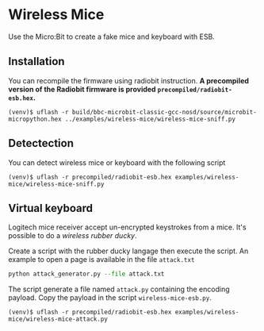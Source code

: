 Wireless Mice
=============

Use the Micro:Bit to create a fake mice and keyboard with ESB.

## Installation

You can recompile the firmware using radiobit instruction.
**A precompiled version of the Radiobit firmware is provided `precompiled/radiobit-esb.hex`.**

```
(venv)$ uflash -r build/bbc-microbit-classic-gcc-nosd/source/microbit-micropython.hex ../examples/wireless-mice/wireless-mice-sniff.py
```


## Detectection
You can detect wireless mice or keyboard with the following script

```
(venv)$ uflash -r precompiled/radiobit-esb.hex examples/wireless-mice/wireless-mice-sniff.py
```


## Virtual keyboard
Logitech mice receiver accept un-encrypted keystrokes from a mice. It's possible to do a *wireless rubber ducky*.

Create a script with the rubber ducky langage then execute the script. An example to open a page is available in the file `attack.txt`

```python
python attack_generator.py --file attack.txt
```

The script generate a file named `attack.py` containing the encoding payload. Copy the payload in the script `wireless-mice-esb.py`.


```
(venv)$ uflash -r precompiled/radiobit-esb.hex examples/wireless-mice/wireless-mice-attack.py
```

